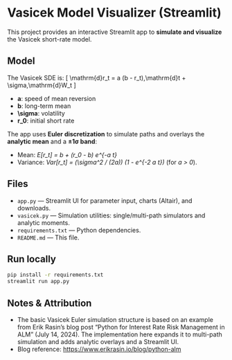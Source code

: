 
# Vasicek Model Visualizer (Streamlit)

This project provides an interactive Streamlit app to **simulate and visualize** the Vasicek short-rate model.

## Model
The Vasicek SDE is:
\[ \mathrm{d}r_t = a (b - r_t)\,\mathrm{d}t + \sigma\,\mathrm{d}W_t \]

- **a**: speed of mean reversion
- **b**: long-term mean
- **\sigma**: volatility
- **r_0**: initial short rate

The app uses **Euler discretization** to simulate paths and overlays the **analytic mean** and a **±1σ band**:

- Mean:  _E[r_t] = b + (r_0 - b) e^{-a t}_
- Variance:  _Var[r_t] = (\sigma^2 / (2a)) (1 - e^{-2 a t})_  (for _a > 0_).

## Files
- `app.py` — Streamlit UI for parameter input, charts (Altair), and downloads.
- `vasicek.py` — Simulation utilities: single/multi-path simulators and analytic moments.
- `requirements.txt` — Python dependencies.
- `README.md` — This file.

## Run locally
```bash
pip install -r requirements.txt
streamlit run app.py
```

## Notes & Attribution
- The basic Vasicek Euler simulation structure is based on an example from Erik Rasin’s blog post “Python for Interest Rate Risk Management in ALM” (July 14, 2024). The implementation here expands it to multi-path simulation and adds analytic overlays and a Streamlit UI.
- Blog reference: https://www.erikrasin.io/blog/python-alm
